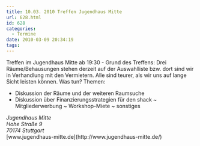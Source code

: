```yaml
---
title: 10.03. 2010 Treffen Jugendhaus Mitte
url: 628.html
id: 628
categories:
  - Termine
date: 2010-03-09 20:34:19
tags:
---
```


Treffen im Jugendhaus Mitte ab 19:30 - Grund des Treffens: Drei Räume/Behausungen stehen derzeit auf der Auswahlliste bzw. dort sind wir in Verhandlung mit den Vermietern. Alle sind teurer, als wir uns auf lange Sicht leisten können. Was tun?
Themen:
- Diskussion der Räume und der weiteren Raumsuche
- Diskussion über Finanzierungsstrategien für den shack
   ~ Mitgliederwerbung
   ~ Workshop-Miete
   ~ sonstiges
<address>Jugendhaus Mitte</address><address>Hohe Straße 9</address> <address>70174 Stuttgart</address>[www.jugendhaus-mitte.de](http://www.jugendhaus-mitte.de/)